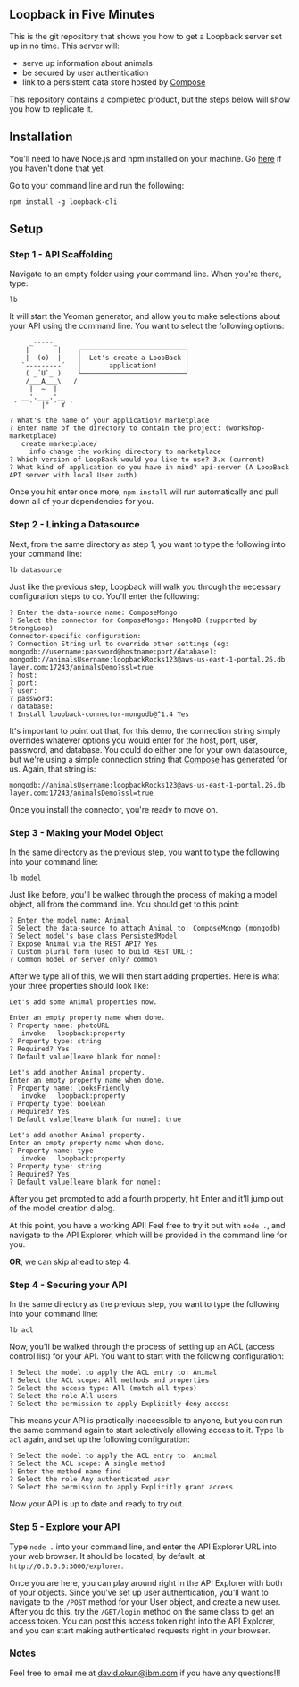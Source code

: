 ## Loopback in Five Minutes

This is the git repository that shows you how to get a Loopback server set up in no time. This server will:

- serve up information about animals
- be secured by user authentication
- link to a persistent data store hosted by [Compose](https://compose.io)

This repository contains a completed product, but the steps below will show you how to replicate it.

## Installation
You'll need to have Node.js and npm installed on your machine. Go [here](https://nodejs.org/en/download/) if you haven't done that yet.  

Go to your command line and run the following:

```
npm install -g loopback-cli
```

## Setup

### Step 1 - API Scaffolding
Navigate to an empty folder using your command line. When you're there, type:

```
lb
```

It will start the Yeoman generator, and allow you to make selections about your API using the command line. You want to select the following options:

```
     _-----_
    |       |    ╭──────────────────────────╮
    |--(o)--|    │  Let's create a LoopBack │
   `---------´   │       application!       │
    ( _´U`_ )    ╰──────────────────────────╯
    /___A___\   /
     |  ~  |
   __'.___.'__
 ´   `  |° ´ Y `

? What's the name of your application? marketplace
? Enter name of the directory to contain the project: (workshop-marketplace)
   create marketplace/
     info change the working directory to marketplace
? Which version of LoopBack would you like to use? 3.x (current)
? What kind of application do you have in mind? api-server (A LoopBack API server with local User auth)
```

Once you hit enter once more, `npm install` will run automatically and pull down all of your dependencies for you.

### Step 2 - Linking a Datasource

Next, from the same directory as step 1, you want to type the following into your command line:

```
lb datasource
```

Just like the previous step, Loopback will walk you through the necessary configuration steps to do. You'll enter the following:

```
? Enter the data-source name: ComposeMongo
? Select the connector for ComposeMongo: MongoDB (supported by StrongLoop)
Connector-specific configuration:
? Connection String url to override other settings (eg: mongodb://username:password@hostname:port/database): mongodb://animalsUsername:loopbackRocks123@aws-us-east-1-portal.26.db
layer.com:17243/animalsDemo?ssl=true
? host:
? port:
? user:
? password:
? database:
? Install loopback-connector-mongodb@^1.4 Yes
```

It's important to point out that, for this demo, the connection string simply overrides whatever options you would enter for the host, port, user, password, and database. You could do either one for your own datasource, but we're using a simple connection string that [Compose](https://compose.io) has generated for us. Again, that string is:

```
mongodb://animalsUsername:loopbackRocks123@aws-us-east-1-portal.26.db
layer.com:17243/animalsDemo?ssl=true
```

Once you install the connector, you're ready to move on.

### Step 3 - Making your Model Object

In the same directory as the previous step, you want to type the following into your command line:

```
lb model
```

Just like before, you'll be walked through the process of making a model object, all from the command line. You should get to this point:

```
? Enter the model name: Animal
? Select the data-source to attach Animal to: ComposeMongo (mongodb)
? Select model's base class PersistedModel
? Expose Animal via the REST API? Yes
? Custom plural form (used to build REST URL):
? Common model or server only? common
```

After we type all of this, we will then start adding properties. Here is what your three properties should look like:

```
Let's add some Animal properties now.

Enter an empty property name when done.
? Property name: photoURL
   invoke   loopback:property
? Property type: string
? Required? Yes
? Default value[leave blank for none]:

Let's add another Animal property.
Enter an empty property name when done.
? Property name: looksFriendly
   invoke   loopback:property
? Property type: boolean
? Required? Yes
? Default value[leave blank for none]: true

Let's add another Animal property.
Enter an empty property name when done.
? Property name: type
   invoke   loopback:property
? Property type: string
? Required? Yes
? Default value[leave blank for none]:
```

After you get prompted to add a fourth property, hit Enter and it'll jump out of the model creation dialog.

At this point, you have a working API! Feel free to try it out with `node .`, and navigate to the API Explorer, which will be provided in the command line for you.

**OR**, we can skip ahead to step 4.

### Step 4 - Securing your API

In the same directory as the previous step, you want to type the following into your command line:

```
lb acl
```

Now, you'll be walked through the process of setting up an ACL (access control list) for your API. You want to start with the following configuration:

```
? Select the model to apply the ACL entry to: Animal
? Select the ACL scope: All methods and properties
? Select the access type: All (match all types)
? Select the role All users
? Select the permission to apply Explicitly deny access
```

This means your API is practically inaccessible to anyone, but you can run the same command again to start selectively allowing access to it. Type `lb acl` again, and set up the following configuration:

```
? Select the model to apply the ACL entry to: Animal
? Select the ACL scope: A single method
? Enter the method name find
? Select the role Any authenticated user
? Select the permission to apply Explicitly grant access
```

Now your API is up to date and ready to try out.

### Step 5 - Explore your API

Type `node .` into your command line, and enter the API Explorer URL into your web browser. It should be located, by default, at `http://0.0.0.0:3000/explorer`.

Once you are here, you can play around right in the API Explorer with both of your objects. Since you've set up user authentication, you'll want to navigate to the `/POST` method for your User object, and create a new user. After you do this, try the `/GET/login` method on the same class to get an access token. You can post this access token right into the API Explorer, and you can start making authenticated requests right in your browser.

### Notes

Feel free to email me at [david.okun@ibm.com](mailto:david.okun@ibm.com) if you have any questions!!!
